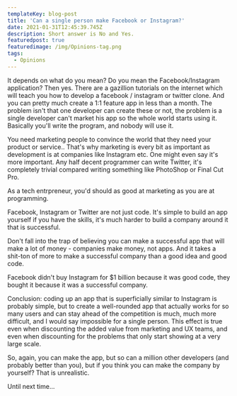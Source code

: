 ```yaml
---
templateKey: blog-post
title: 'Can a single person make Facebook or Instagram?'
date: 2021-01-31T12:45:39.745Z
description: Short answer is No and Yes.
featuredpost: true
featuredimage: /img/Opinions-tag.png
tags:
  - Opinions
---
```

It depends on what do you mean?
Do you mean the Facebook/Instagram application?
Then yes. There are a gazillion tutorials on the internet which will teach you how to develop a facebook / instagram or twitter clone. And you can pretty much create a 1:1 feature app in less than a month. The problem isn't that one developer can create these or not, the problem is a single developer can't market his app so the whole world starts using it. Basically you'll write the program, and nobody will use it.

You need marketing people to convince the world that they need your product or service.. That's why marketing is every bit as important as development is at companies like Instagram etc. One might even say it's more important. Any half decent programmer can write Twitter, it's completely trivial compared writing something like PhotoShop or Final Cut Pro.

As a tech entrpreneur, you'd should as good at marketing as you are at programming.

Facebook, Instagram or Twitter are not just code. It's simple to build an app yourself if you have the skills, it's much harder to build a company around it that is successful.

Don't fall into the trap of believing you can make a successful app that will make a lot of money - companies make money, not apps. 
And it takes a shit-ton of more to make a successful company than a good idea and good code.

Facebook didn't buy Instagram for $1 billion because it was good code, they bought it because it was a successful company.

Conclusion: coding up an app that is superficially similar to Instagram is probably simple, but to create a well-rounded app that actually works for so many users and can stay ahead of the competition is much, much more difficult, and I would say impossible for a single person. This effect is true even when discounting the added value from marketing and UX teams, and even when discounting for the problems that only start showing at a very large scale.

So, again, you can make the app, but so can a million other developers (and probably better than you), but if you think you can make the company by yourself? That is unrealistic.

Until next time...

